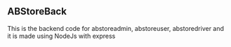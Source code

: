 <h2>ABStoreBack</h2>
<p>This is the backend code for abstoreadmin, abstoreuser, abstoredriver and it is made using NodeJs with express </p>

